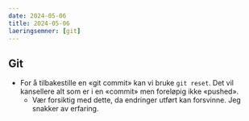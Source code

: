 ```yaml
---
date: 2024-05-06
title: 2024-05-06
laeringsemner: [git]
---
```


## Git
* For å tilbakestille en «git commit» kan vi bruke `git reset`. Det vil kansellere alt som er i en «commit» men foreløpig ikke «pushed». 
    * Vær forsiktig med dette, da endringer utført kan forsvinne. Jeg snakker av erfaring.
